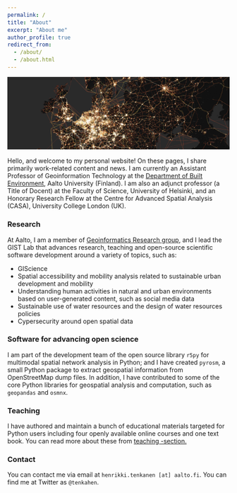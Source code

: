 ```yaml
---
permalink: /
title: "About"
excerpt: "About me"
author_profile: true
redirect_from: 
  - /about/
  - /about.html
---
```


![Europe transit map](Europe_transit.png)

Hello, and welcome to my personal website! On these pages, I share primarily work-related content and news. I am currently an Assistant Professor of Geoinformation Technology at the [Department of Built Environment](https://www.aalto.fi/en/department-of-built-environment), Aalto University (Finland). I am also an adjunct professor (a Title of Docent) at the Faculty of Science, University of Helsinki, and an Honorary Research Fellow at the Centre for Advanced Spatial Analysis (CASA), University College London (UK). 

### Research

At Aalto, I am a member of [Geoinformatics Research group](https://www.aalto.fi/en/department-of-built-environment/geoinformatics), and I lead the GIST Lab that advances research, teaching and open-source scientific software development around a variety of topics, such as:
- GIScience 
- Spatial accessibility and mobility analysis related to sustainable urban development and mobility 
- Understanding human activities in natural and urban environments based on user-generated content, such as social media data
- Sustainable use of water resources and the design of water resources policies
- Cypersecurity around open spatial data

### Software for advancing open science

I am part of the development team of the open source library `r5py` for multimodal spatial network analysis in Python; and I have created `pyrosm`, a small Python package to extract geospatial information from OpenStreetMap dump files. In addition, I have contributed to some of the core Python libraries for geospatial analysis and computation, such as `geopandas` and `osmnx`. 

### Teaching

I have authored and maintain a bunch of educational materials targeted for Python users including four openly available online courses and one text book. You can read more about these from [teaching -section.](https://htenkanen.org/teaching/)

### Contact

You can contact me via email at `henrikki.tenkanen [at] aalto.fi`. You can find me at Twitter as `@tenkahen`. 
